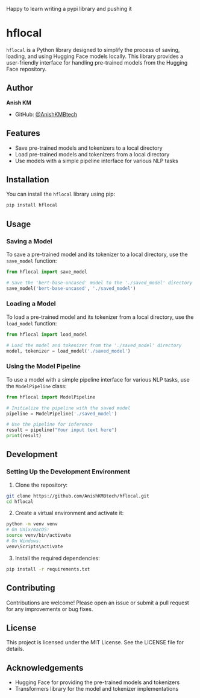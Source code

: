 Happy to learn writing a pypi library and pushing it


# hflocal

`hflocal` is a Python library designed to simplify the process of saving, loading, and using Hugging Face models locally. This library provides a user-friendly interface for handling pre-trained models from the Hugging Face repository.

## Author

**Anish KM**
- GitHub: [@AnishKMBtech](https://github.com/AnishKMBtech)

## Features

- Save pre-trained models and tokenizers to a local directory
- Load pre-trained models and tokenizers from a local directory
- Use models with a simple pipeline interface for various NLP tasks

## Installation

You can install the `hflocal` library using pip:

```bash
pip install hflocal
```

## Usage

### Saving a Model

To save a pre-trained model and its tokenizer to a local directory, use the `save_model` function:

```python
from hflocal import save_model

# Save the 'bert-base-uncased' model to the './saved_model' directory
save_model('bert-base-uncased', './saved_model')
```

### Loading a Model

To load a pre-trained model and its tokenizer from a local directory, use the `load_model` function:

```python
from hflocal import load_model

# Load the model and tokenizer from the './saved_model' directory
model, tokenizer = load_model('./saved_model')
```

### Using the Model Pipeline

To use a model with a simple pipeline interface for various NLP tasks, use the `ModelPipeline` class:

```python
from hflocal import ModelPipeline

# Initialize the pipeline with the saved model
pipeline = ModelPipeline('./saved_model')

# Use the pipeline for inference
result = pipeline("Your input text here")
print(result)
```

## Development

### Setting Up the Development Environment

1. Clone the repository:
```bash
git clone https://github.com/AnishKMBtech/hflocal.git
cd hflocal
```

2. Create a virtual environment and activate it:
```bash
python -m venv venv
# On Unix/macOS:
source venv/bin/activate
# On Windows:
venv\Scripts\activate
```

3. Install the required dependencies:
```bash
pip install -r requirements.txt
```

## Contributing

Contributions are welcome! Please open an issue or submit a pull request for any improvements or bug fixes.

## License

This project is licensed under the MIT License. See the LICENSE file for details.

## Acknowledgements

- Hugging Face for providing the pre-trained models and tokenizers
- Transformers library for the model and tokenizer implementations